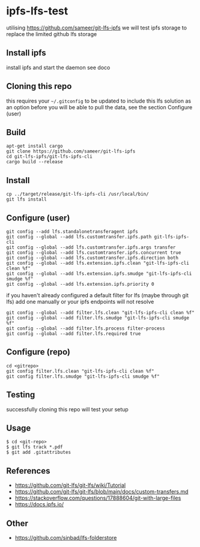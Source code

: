# ipfs-lfs-test
utilising https://github.com/sameer/git-lfs-ipfs we will test ipfs storage to
replace the limited github lfs storage

## Install ipfs
install ipfs and start the daemon see doco

## Cloning this repo
this requires your ``` ~/.gitconfig ``` to be updated to include this lfs
solution as an option before you will be able to pull the data, see the section
Configure (user)

## Build

```
apt-get install cargo
git clone https://github.com/sameer/git-lfs-ipfs
cd git-lfs-ipfs/git-lfs-ipfs-cli
cargo build --release
```
## Install
```
cp ../target/release/git-lfs-ipfs-cli /usr/local/bin/
git lfs install

```

## Configure (user)
```
git config --add lfs.standalonetransferagent ipfs
git config --global --add lfs.customtransfer.ipfs.path git-lfs-ipfs-cli
git config --global --add lfs.customtransfer.ipfs.args transfer
git config --global --add lfs.customtransfer.ipfs.concurrent true
git config --global --add lfs.customtransfer.ipfs.direction both
git config --global --add lfs.extension.ipfs.clean "git-lfs-ipfs-cli clean %f"
git config --global --add lfs.extension.ipfs.smudge "git-lfs-ipfs-cli smudge %f"
git config --global --add lfs.extension.ipfs.priority 0

```
if you haven't already configured a default filter for lfs (maybe through git 
lfs) add one manually or your ipfs endpoints will not resolve

```
git config --global --add filter.lfs.clean "git-lfs-ipfs-cli clean %f"
git config --global --add filter.lfs.smudge "git-lfs-ipfs-cli smudge %f"
git config --global --add filter.lfs.process filter-process
git config --global --add filter.lfs.required true

```

## Configure (repo)
```
cd <gitrepo>
git config filter.lfs.clean "git-lfs-ipfs-cli clean %f"
git config filter.lfs.smudge "git-lfs-ipfs-cli smudge %f"

```

## Testing
successfully cloning this repo will test your setup

## Usage
```
$ cd <git-repo>
$ git lfs track *.pdf
$ git add .gitattributes

```

## References
* https://github.com/git-lfs/git-lfs/wiki/Tutorial
* https://github.com/git-lfs/git-lfs/blob/main/docs/custom-transfers.md
* https://stackoverflow.com/questions/17888604/git-with-large-files
* https://docs.ipfs.io/


## Other
* https://github.com/sinbad/lfs-folderstore

